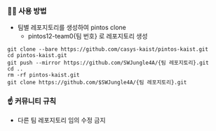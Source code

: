 ### 👋🏻 사용 방법
- 팀별 레포지토리를 생성하여 pintos clone
  - pintos12-team0{팀 번호} 로 레포지토리 생성

```
git clone --bare https://github.com/casys-kaist/pintos-kaist.git
cd pintos-kaist.git
git push --mirror https://github.com/SWJungle4A/{팀 레포지토리}.git
cd ..
rm -rf pintos-kaist.git
git clone https://github.com/$SWJungle4A/{팀 레포지토리}.git
```


### ☝️ 커뮤니티 규칙
- 다른 팀 레포지토리 임의 수정 금지
